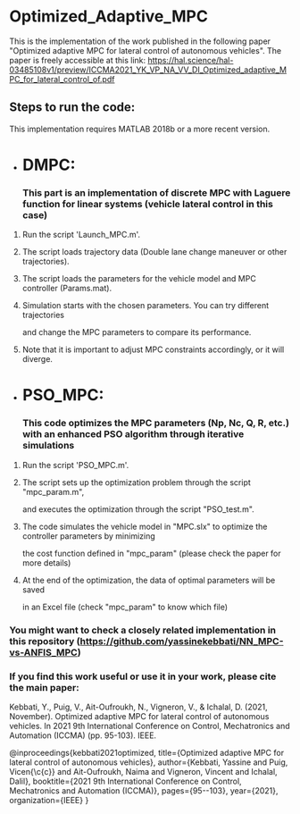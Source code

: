 # Optimized_Adaptive_MPC

This is the implementation of the work published in the following paper "Optimized adaptive MPC for lateral control of autonomous vehicles".
The paper is freely accessible at this link: https://hal.science/hal-03485108v1/preview/ICCMA2021_YK_VP_NA_VV_DI_Optimized_adaptive_MPC_for_lateral_control_of.pdf 

## Steps to run the code:

This implementation requires MATLAB 2018b or a more recent version.
-  # DMPC: 
   ### This part is an implementation of discrete MPC with Laguere function for linear systems (vehicle lateral control in this case)
  1. Run the script 'Launch_MPC.m'.
  2. The script loads trajectory data (Double lane change maneuver or other trajectories).
  3. The script loads the parameters for the vehicle model and MPC controller (Params.mat).
  4. Simulation starts with the chosen parameters. You can try different trajectories 
      
      and change the MPC parameters to compare its performance.
  5. Note that it is important to adjust MPC constraints accordingly, or it will diverge.


 -  # PSO_MPC: 
    ### This code optimizes the MPC parameters (Np, Nc, Q, R, etc.) with an enhanced PSO algorithm through iterative simulations

  1. Run the script 'PSO_MPC.m'.
  2. The script sets up the optimization problem through the script "mpc_param.m", 
    
     and executes the optimization through the script "PSO_test.m".
  3. The code simulates the vehicle model in "MPC.slx" to optimize the controller parameters by minimizing 
    
     the cost function defined in "mpc_param" (please check the paper for more details)
  4. At the end of the optimization, the data of optimal parameters will be saved 
    
     in an Excel file (check "mpc_param" to know which file) 

### You might want to check a closely related implementation in this repository (https://github.com/yassinekebbati/NN_MPC-vs-ANFIS_MPC)

### If you find this work useful or use it in your work, please cite the main paper:

Kebbati, Y., Puig, V., Ait-Oufroukh, N., Vigneron, V., & Ichalal, D. (2021, November). Optimized adaptive MPC for lateral control of autonomous vehicles. In 2021 9th International Conference on Control, Mechatronics and Automation (ICCMA) (pp. 95-103). IEEE.

@inproceedings{kebbati2021optimized,
  title={Optimized adaptive MPC for lateral control of autonomous vehicles},
  author={Kebbati, Yassine and Puig, Vicen{\c{c}} and Ait-Oufroukh, Naima and Vigneron, Vincent and Ichalal, Dalil},
  booktitle={2021 9th International Conference on Control, Mechatronics and Automation (ICCMA)},
  pages={95--103},
  year={2021},
  organization={IEEE}
}

